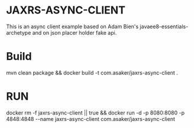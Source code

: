 # JAXRS-ASYNC-CLIENT

This is an async client example based on Adam Bien's javaee8-essentials-archetype and on json placer holder fake api.

# Build

mvn clean package && docker build -t com.asaker/jaxrs-async-client .

# RUN

docker rm -f jaxrs-async-client || true && docker run -d -p 8080:8080 -p 4848:4848 --name jaxrs-async-client com.asaker/jaxrs-async-client
